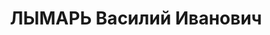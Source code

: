 ---
title: ЛЫМАРЬ Василий Иванович
description: 'Род. в 1901, Украина, Полтавская обл., г. Зеньков, украинец, обр.: среднее,
  член КП(б)У с 1921. Проживал: Украинская ССР, г. Харьков, Черноглазовская, 6, кв.
  23. 1 секретарь Коминтерновского РПК г.Харькова, и врио секретаря Харьковского обкома
  КП(б)У

  Арестован 13.10.1937. Обв. по ст. 54-7-8-11 ("участник антисоветской троцкистской
  террористической организации и на протяжении ряда лет проводил контрреволюционную
  работу"). Приговор: ВК ВС СССР, 21.12.1937 – ВМН. Расстрелян 22.12.1937, г.Киев.

  Реабилитирован 19.05.1956'
---